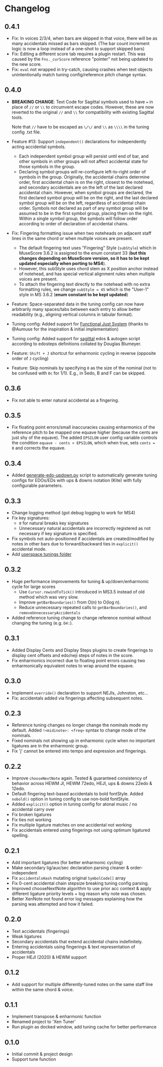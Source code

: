 # Changelog

## 0.4.1

- Fix: In voices 2/3/4, when bars are skipped in that voice, there will be as many accidentals
  missed as bars skipped. (The bar count increment logic is now a loop instead of a one-shot to support skipped bars)
- Fix: Editing a different score tab requires a plugin restart. This was caused by the
  `Fns._curScore` reference "pointer" not being updated to the new score.
- Fix: `eval` not wrapped in try-catch, causing crashes when text objects unintentionally match tuning config/reference pitch change syntax.

## 0.4.0

- **BREAKING CHANGE**: Text Code for Sagittal symbols used to have `=` in place of `//` or `\\` to
  circumvent escape codes. However, these are now reverted to the original `//` and `\\` for
  compatibility with existing Sagittal tools.

  Note that `//` have to be escaped as `\/\/` and `\\` as `\\\\` in the tuning config .txt file.

- Feature #13: Support `independent()` declarations for independently acting accidental symbols.
  - Each independent symbol group will persist until end of bar, and other symbols in other groups
    will not affect accidental state for those symbols in the group.
  - Declaring symbol groups will re-configure left-to-right order of symbols in the group.
    Originally, the accidental chains determine order, first accidental chain is on the right,
    closest to the notehead, and secondary accidentals are on the left of the last declared
    accidental chain. However, when symbol groups are declared, the first declared symbol group will
    be on the right, and the last declared symbol group will be on the left, regardless of
    accidental chain order. Symbols not declared as part of any symbol group will be assumed to be
    in the first symbol group, placing them on the right. Within a single symbol group, the symbols
    will follow order according to order of declaration of accidental chains.

- Fix: Fingering formatting issue when two noteheads on adjacent staff lines in the same chord or
  when multiple voices are present.
  - The default fingering text uses "Fingering" Style (`subStyle`) which in MuseScore 3.6.2 is
    assigned to the enum constant 33 (**but this changes depending on MuseScore version, so it has
    to be kept updated especially when porting to MS4**).
  - However, this subStyle uses chord stem as X position anchor instead of notehead, and has special
    vertical alignment rules when multiple voices are present.
  - To attach the fingering text directly to the notehead with no extra formatting rules, we change
    `subStyle = 45` which is the "User-1" style in MS 3.6.2 (**enum constant to be kept updated**)

- Feature: Space-separated data in the tuning config can now have arbitrarily many spaces/tabs
  between each entry to allow better readability (e.g., aligning vertical columns in tabular
  format).

- Tuning config: Added support for [Functional Just System](tunings/fjs) (thanks to @Aumuse for the
  inspiration & initial implementation)

- Tuning config: Added support for [sagittal](tunings/sagittal) edos & autogen script according to
  edosteps definitions collated by Douglas Blumeyer.

- Feature: `Shift + J` shortcut for enharmonic cycling in reverse (opposite order of `J` cycling)

- Feature: Skip nominals by specifying `0` as the size of the nominal (not to be confused with `0c`
  for 1/1). E.g., in 5edo, B and F can be skipped.

## 0.3.6

- Fix not able to enter natural accidental as a fingering.

## 0.3.5

- Fix floating point errors/small inaccuracies causing enharmonics of the reference pitch to be
  mapped one equave higher (because the cents are just shy of the equave). The added `EPSILON` user
  config variable controls the condition `equave - cents < EPSILON`, which when true, sets `cents =
  0` and corrects the equave.

## 0.3.4

- Added [generate-edo-updown.py](tunings/updown/generate-edo-updown.py) script to automatically
  generate tuning configs for EDOs/EDs with ups & downs notation (Kite) with fully configurable
  parameters.

## 0.3.3

- Change logging method (got debug logging to work for MS4)
- Fix key signatures:
  - `0` for natural breaks key signatures
  - Unnecessary natural accidentals are incorrectly registered as not necessary if key signature is
    specified.
- Fix symbols not auto-positioned if accidentals are created/modified by notes in other bars due to
  forward/backward ties in `explicit()` accidental mode.
- Add [userspace tunings folder](/tunings/user)

## 0.3.2

- Huge performance improvements for tuning & up/down/enharmonic cycle for large scores
  - Use `Cursor.rewindToTick()` introduced in MS3.5 instead of old method which was very slow.
  - Improve `getBarBoundaries()` from O(n) to O(log n).
  - Reduce unnecessary repeated calls to `getBarBoundaries()`, and `removeUnnecessaryAccidentals`
- Added reference tuning change to change reference nominal without changing the tuning (e.g.
  `D4:`).

## 0.3.1

- Added Display Cents and Display Steps plugins to create fingerings to display cent offsets and
  edo/neji steps of notes in the score.
- Fix enharmonics incorrect due to floating point errors causing two enharmonically equivalent notes
  to wrap around the equave.

## 0.3.0

- Implement `override()` declaration to support NEJIs, Johnston, etc...
- Fix: accidentals added via fingerings affecting subsequent notes.

## 0.2.3

- Reference tuning changes no longer change the nominals mode my default. Added `!<midinote>:
  <freq>` syntax to change mode of the nominals.
- Fixed nominals not showing up in enharmonic cycle when no important ligatures are in the
  enharmonic group.
- Fix 'j' cannot be entered into tempo and expression and fingerings.

## 0.2.2

- Improve `chooseNextNote` again. Tested & guaranteed consistency of behavior across HEWM JI, HEWM
  72edo, HEJI, ups & downs 22edo & 12edo.
- Default fingering text-based accidentals to bold fontStyle. Added `nobold()` option in tuning
  config to use non-bold fontStyle.
- Added `explicit()` option in tuning config for atonal music / no accidental carry over
- Fix broken ligatures
- Fix ties not working
- Fix multiple ligature matches on one accidental not working
- Fix accidentals entered using fingerings not using optimum ligatured spelling.

## 0.2.1

- Add important ligatures (for better enharmonic cycling)
- Make secondary lig/aux/sec declaration parsing cleaner & order-independent
- Fix `accidentalsHash` mutating original `SymbolCode[]` array
- Fix 0-cent accidental chain stepsize breaking tuning config parsing.
- Improved chooseNextNote algorithm to use prior acc context & apply different ligature priority
  levels + log reason why note was chosen.
- Better XenNote not found error log messages explaining how the parsing was attempted and how it
  failed.

## 0.2.0

- Text accidentals (fingerings)
- Weak ligatures
- Secondary accidentals that extend accidental chains indefinitely.
- Entering accidentals using fingerings & text representation of accidentals
- Proper HEJI (2020) & HEWM support

## 0.1.2

- Add support for multiple differently-tuned notes on the same staff line within the same chord &
  voice.

## 0.1.1

- Implement transpose & enharmonic function
- Renamed project to 'Xen Tuner'
- Run plugin as docked window, add tuning cache for better performance

## 0.1.0

- Initial commit & project design
- Support tune function
